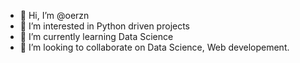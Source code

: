- 👋 Hi, I’m @oerzn
- 👀 I’m interested in Python driven projects 
- 🌱 I’m currently learning Data Science
- 💞️ I’m looking to collaborate on Data Science, Web developement. 

<!---
oerzn/oerzn is a ✨ special ✨ repository because its `README.md` (this file) appears on your GitHub profile.
You can click the Preview link to take a look at your changes.
--->
